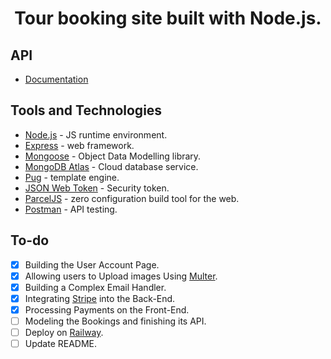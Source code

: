  <h1 align=center>Tour booking site built with Node.js.</h1>

## API

- [Documentation](https://documenter.getpostman.com/view/23913428/2s8Z6u4EzY)

## Tools and Technologies

- [Node.js](https://nodejs.org/en/) - JS runtime environment.
- [Express](http://expressjs.com/) - web framework.
- [Mongoose](https://mongoosejs.com/) - Object Data Modelling library.
- [MongoDB Atlas](https://www.mongodb.com/cloud/atlas) - Cloud database service.
- [Pug](https://pugjs.org/api/getting-started.html) - template engine.
- [JSON Web Token](https://jwt.io/) - Security token.
- [ParcelJS](https://parceljs.org/) - zero configuration build tool for the web.
- [Postman](https://www.getpostman.com/) - API testing.

## To-do

- [X] Building the User Account Page.
- [X] Allowing users to Upload images Using [Multer](https://github.com/expressjs/multer).
- [X] Building a Complex Email Handler.
- [X] Integrating [Stripe](https://stripe.com/) into the Back-End.
- [X] Processing Payments on the Front-End.
- [ ] Modeling the Bookings and finishing its API.
- [ ] Deploy on [Railway](https://railway.app/).
- [ ] Update README.
